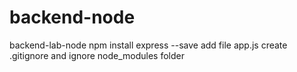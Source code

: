 # backend-node

backend-lab-node
npm install express --save
add file app.js
create .gitignore and ignore node_modules folder
